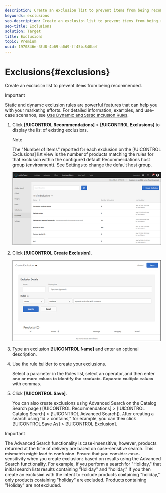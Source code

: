 ```yaml
---
description: Create an exclusion list to prevent items from being recommended.
keywords: exclusions
seo-description: Create an exclusion list to prevent items from being recommended.
seo-title: Exclusions
solution: Target
title: Exclusions
topic: Premium
uuid: 1970846e-37d8-4b69-a0d9-ff45bb840bef
---
```


# Exclusions{#exclusions}

Create an exclusion list to prevent items from being recommended.

>[!IMPORTANT]
>
>Static and dynamic exclusion rules are powerful features that can help you with your marketing efforts. For detailed information, examples, and use-case scenarios, see [Use Dynamic and Static Inclusion Rules](../../c-recommendations/c-algorithms/use-dynamic-and-static-inclusion-rules.md#concept_4CB5C0FA705D4E449BD0B37B3D987F9F).

1. Click **[!UICONTROL Recommendations]** > **[!UICONTROL Exclusions]** to display the list of existing exclusions.

   >[!NOTE]
   >
   >The "Number of Items" reported for each exclusion on the [!UICONTROL Exclusions] list view is the number of products matching the rules for that exclusion within the configured default Recommendations host group (environment). See [Settings](../../c-recommendations/plan-implement.md#concept_C1E1E2351413468692D6C21145EF0B84) to change the default host group.

   ![](assets/exclusions_list.png)

1. Click **[!UICONTROL Create Exclusion]**.

   ![Step Result](assets/CreateExclusion.png)

1. Type an exclusion **[!UICONTROL Name]** and enter an optional description.
1. Use the rule builder to create your exclusions.

   Select a parameter in the Rules list, select an operator, and then enter one or more values to identify the products. Separate multiple values with commas. 
1. Click **[!UICONTROL Save]**.

   You can also create exclusions using Advanced Search on the Catalog Search page ( [!UICONTROL Recommendations] > [!UICONTROL Catalog Search] > [!UICONTROL Advanced Search]). After creating a search using "id > contains," for example, you can then click [!UICONTROL Save As] > [!UICONTROL Exclusion]. 

>[!IMPORTANT]
>
>The Advanced Search functionality is case-insensitive; however, products returned at the time of delivery are based on case-sensitive search. This mismatch might lead to confusion. Ensure that you consider case-sensitivity when you create exclusions based on results using the Advanced Search functionality. For example, if you perform a search for "Holiday," that initial search lists results containing "Holiday" and "holiday." If you then create an exclusion with the intent to exclude products containing "holiday," only products containing "holiday" are excluded. Products containing "Holiday" are not excluded.